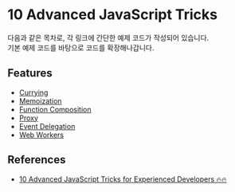 # 10 Advanced JavaScript Tricks

다음과 같은 목차로, 각 링크에 간단한 예제 코드가 작성되어 있습니다.<br>
기본 예제 코드를 바탕으로 코드를 확장해나갑니다.

## Features

- [Currying](./currying/currying.example.js)
- [Memoization](./memoization/memoization.example.js)
- [Function Composition](./functionComposition/functionComposition.example.js)
- [Proxy](./proxy/proxy.example.js)
- [Event Delegation](./eventDelegation/eventDelegation.example.js)
- [Web Workers](./webWorkers/webWorkers.example.js)

## References

- [10 Advanced JavaScript Tricks for Experienced Developers 🔥🔥](https://codegirljs.medium.com/10-advanced-javascript-tricks-for-experienced-developers-7e42b5b37d83)
